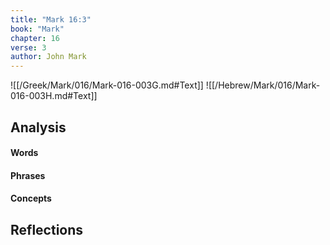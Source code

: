 ```yaml
---
title: "Mark 16:3"
book: "Mark"
chapter: 16
verse: 3
author: John Mark
---
```

![[/Greek/Mark/016/Mark-016-003G.md#Text]]
![[/Hebrew/Mark/016/Mark-016-003H.md#Text]]

## Analysis

#### Words

#### Phrases

#### Concepts

## Reflections
